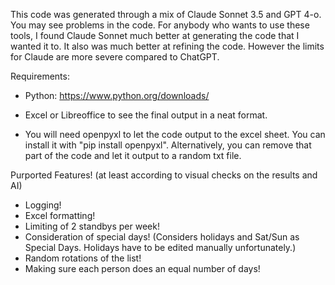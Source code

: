 This code was generated through a mix of Claude Sonnet 3.5 and GPT 4-o. You may see problems in the code. For anybody who wants to use these tools, I found Claude Sonnet much better at generating the code that I wanted it to. It also was much better at refining the code. However the limits for Claude are more severe compared to ChatGPT.

Requirements:

- Python: https://www.python.org/downloads/

- Excel or Libreoffice to see the final output in a neat format.

- You will need openpyxl to let the code output to the excel sheet. You can install it with "pip install openpyxl". Alternatively, you can remove that part of the code and let it output to a random txt file.


Purported Features! (at least according to visual checks on the results and AI)

- Logging!
- Excel formatting!
- Limiting of 2 standbys per week!
- Consideration of special days! (Considers holidays and Sat/Sun as Special Days. Holidays have to be edited manually unfortunately.)
- Random rotations of the list!
- Making sure each person does an equal number of days!

